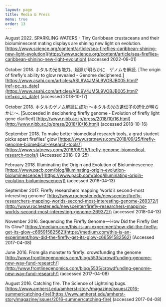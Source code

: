 ```yaml
---
layout: page
title: Media & Press
menu: true
order: 13
---
```

August 2022. SPARKLING WATERS - Tiny Caribbean crustaceans and their bioluminescent mating displays are shining new light on evolution. 
[https://www.science.org/content/article/sea-fireflies-caribbean-shining-new-light-evolution](https://www.science.org/content/article/sea-fireflies-caribbean-shining-new-light-evolution) (accessed 2022-09-01)

October 2018. ホタルの光る能力、起源が明らかに　ゲノムを解読. [The origin of firefly's ability to glow revealed - Genome deciphered.] 
[https://www.asahi.com/articles/ASL9V4JM5L9VOBJB005.html?iref=pc_ss_date](https://www.asahi.com/articles/ASL9V4JM5L9VOBJB005.html?iref=pc_ss_date) (accessed 2018-10-17)

October 2018. ホタルのゲノム解読に成功 〜ホタルの光の遺伝子の進化が明らかに〜. [Succeeded in deciphering firefly genome - Evolution of firefly light gene clarified] 
[http://www.nibb.ac.jp/press/2018/10/16.html](http://www.nibb.ac.jp/press/2018/10/16.html) (accessed 2018-10-16)

September 2018. To make better biomedical research tools, a grad student picks apart fireflies’ glow [https://www.statnews.com/2018/09/25/firefly-genome-biomedical-research-tools/](https://www.statnews.com/2018/09/25/firefly-genome-biomedical-research-tools/) (Accessed 2018-09-25)

February 2018. Illuminating the Origin and Evolution of Bioluminescence [https://www.pacb.com/blog/illuminating-origin-evolution-bioluminescence/](https://www.pacb.com/blog/illuminating-origin-evolution-bioluminescence/]) (accessed 2018-04-13)

September 2017. Firefly researchers mapping ‘world’s second-most interesting genome’ [http://www.rochester.edu/newscenter/firefly-researchers-mapping-worlds-second-most-interesting-genome-269372/](http://www.rochester.edu/newscenter/firefly-researchers-mapping-worlds-second-most-interesting-genome-269372/) (accessed 2018-04-13)

November 2016. Sequencing the Firefly Genome — How Did the Firefly Get Its Glow?
[https://medium.com/this-is-an-experiment/how-did-the-firefly-get-its-glow-c66591582562](https://medium.com/this-is-an-experiment/how-did-the-firefly-get-its-glow-c66591582562) (Accessed 2017-04-08)

June 2016.  From gila monster to firefly: crowdfunding the genome [http://www.frontlinegenomics.com/blog/5535/crowdfunding-genome-new-way-fund-research/](http://www.frontlinegenomics.com/blog/5535/crowdfunding-genome-new-way-fund-research/) (accessed 2017-04-08)

August 2016. Catching fire. The Science of Lightning bugs. [https://www.amherst.edu/amherst-story/magazine/issues/2016-summer/catching-fire](https://www.amherst.edu/amherst-story/magazine/issues/2016-summer/catching-fire) (accessed 2017-04-08)

